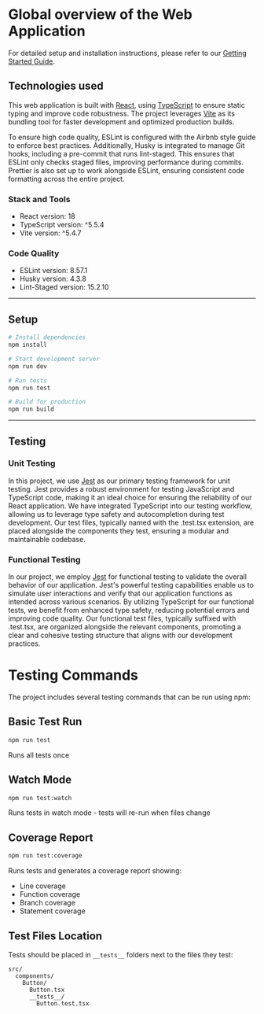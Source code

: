 # Global overview of the Web Application

For detailed setup and installation instructions, please refer to our [Getting Started Guide](./getting-started.md).

## Technologies used

This web application is built with [React](https://react.dev/), using [TypeScript](https://www.typescriptlang.org/) to ensure static typing and improve code robustness. The project leverages [Vite](https://vitejs.dev/) as its bundling tool for faster development and optimized production builds.

To ensure high code quality, ESLint is configured with the Airbnb style guide to enforce best practices. Additionally, Husky is integrated to manage Git hooks, including a pre-commit that runs lint-staged. This ensures that ESLint only checks staged files, improving performance during commits. Prettier is also set up to work alongside ESLint, ensuring consistent code formatting across the entire project.

### Stack and Tools

- React version: 18
- TypeScript version: ^5.5.4
- Vite version: ^5.4.7

### Code Quality

- ESLint version: 8.57.1
- Husky version: 4.3.8
- Lint-Staged version: 15.2.10

---

## Setup

```bash
# Install dependencies
npm install

# Start development server
npm run dev

# Run tests
npm run test

# Build for production
npm run build
```

---

## Testing

### Unit Testing

In this project, we use [Jest](https://jestjs.io/) as our primary testing framework for unit testing. Jest provides a robust environment for testing JavaScript and TypeScript code, making it an ideal choice for ensuring the reliability of our React application. We have integrated TypeScript into our testing workflow, allowing us to leverage type safety and autocompletion during test development. Our test files, typically named with the .test.tsx extension, are placed alongside the components they test, ensuring a modular and maintainable codebase.

### Functional Testing

In our project, we employ [Jest](https://jestjs.io/) for functional testing to validate the overall behavior of our application. Jest's powerful testing capabilities enable us to simulate user interactions and verify that our application functions as intended across various scenarios. By utilizing TypeScript for our functional tests, we benefit from enhanced type safety, reducing potential errors and improving code quality. Our functional test files, typically suffixed with .test.tsx, are organized alongside the relevant components, promoting a clear and cohesive testing structure that aligns with our development practices.

# Testing Commands

The project includes several testing commands that can be run using npm:

## Basic Test Run

```bash
npm run test
```

Runs all tests once

## Watch Mode

```bash
npm run test:watch
```

Runs tests in watch mode - tests will re-run when files change

## Coverage Report

```bash
npm run test:coverage
```

Runs tests and generates a coverage report showing:

- Line coverage
- Function coverage
- Branch coverage
- Statement coverage

## Test Files Location

Tests should be placed in `__tests__` folders next to the files they test:

```
src/
  components/
    Button/
      Button.tsx
      __tests__/
        Button.test.tsx
```
